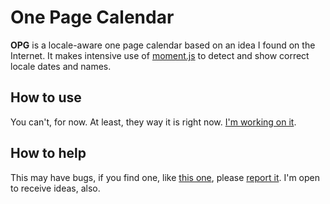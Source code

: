 # One Page Calendar

**OPG** is a locale-aware one page calendar based on an idea I found on the
Internet. It makes intensive use of [moment.js](https://momentjs.com/) to detect
and show correct locale dates and names.

## How to use

You can't, for now. At least, they way it is right now. [I'm working on it](#1).

## How to help

This may have bugs, if you find one, like [this one](#2), please
[report it](https://github.com/BreadMaker/one-page-calendar/issues/new). I'm
open to receive ideas, also.
